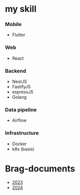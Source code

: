 # my skill
### Mobile
  - Flutter
### Web
  - React
### Backend
  - NestJS
  - FastifyJS
  - expressJS
  - Golang
### Data pipeline
 - Airflow
### Infrastructure
- Docker
- k8s (basis)

# Brag-documents
- [2023](https://github.com/Mrkonxyz/brag-documents/blob/main/2023.md)
- [2024](https://github.com/Mrkonxyz/brag-documents/blob/main/2024.md)
